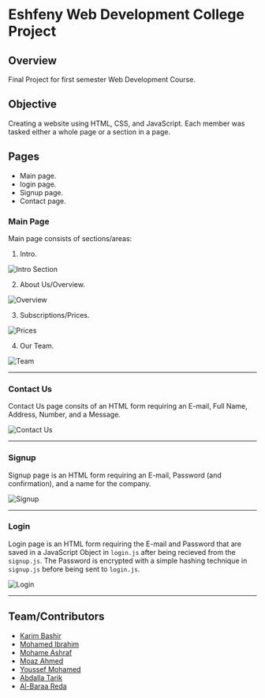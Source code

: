 # Eshfeny Web Development College Project

## Overview
Final Project for first semester Web Development Course.

## Objective
Creating a website using HTML, CSS, and JavaScript. Each member was tasked either a whole page or a section in a page.

## Pages
- Main page.
- login page.
- Signup page.
- Contact page.

### Main Page
Main page consists of sections/areas:

1. Intro.

![Intro Section](https://i.imgur.com/JbhGDks.png)

2. About Us/Overview.

![Overview](https://i.imgur.com/1iA80Fm.png)

3. Subscriptions/Prices.

![Prices](https://i.imgur.com/pIpZWdJ.png)

4. Our Team.

![Team](https://i.imgur.com/u7Q3EH8.png)

---

### Contact Us
Contact Us page consits of an HTML form requiring an E-mail, Full Name, Address, Number, and a Message.

![Contact Us](https://i.imgur.com/h3HL5g2.png)

---

### Signup
Signup page is an HTML form requiring an E-mail, Password (and confirmation), and a name  for the company.

![Signup](https://i.imgur.com/eWpURDL.png)

---

### Login
Login page is an HTML form requiring the E-mail and Password that are saved in a JavaScript Object in `login.js` after being recieved from the `signup.js`.
The Password is encrypted with a simple hashing technique in `signup.js` before being sent to `login.js`.

![Login](https://i.imgur.com/AS3FB3C.png)

---

## Team/Contributors
* [Karim Bashir](https://github.com/KareemBasher)
* [Mohamed Ibrahim](https://github.com/mohamedIbrahim3)
* [Mohame Ashraf]()
* [Moaz Ahmed]()
* [Youssef Mohamed](https://github.com/YoussefMSaber)
* [Abdalla Tarik]()
* [Al-Baraa Reda]()
